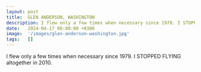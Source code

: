 ```yaml
---
layout: post
title:  GLEN ANDERSON, WASHINGTON
description: I flew only a few times when necessary since 1979. I STOPPED FLYING altogether in 2010....
date:   2024-04-17 00:00:00 +0300
image:  '/images/glen-anderson-washington.jpg'
tags:   []
---
```

I flew only a few times when necessary since 1979. I STOPPED FLYING altogether in 2010.

